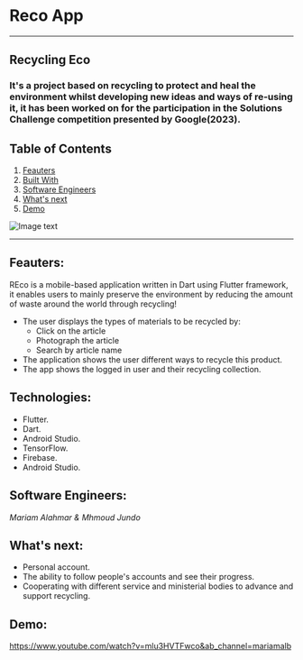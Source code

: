 # Reco App 
***
## Recycling Eco
### It's a project based on recycling to protect and heal the environment whilst developing new ideas and ways of re-using it, it has been worked on for the participation in the Solutions Challenge competition presented by Google(2023).

## Table of Contents
1. [Feauters](#Feauters)
2. [Built With](#Built-With)
3. [Software Engineers](#Software-Engineers)
4. [What's next](#Whats-next)
5. [Demo](#Demo)

![Image text](https://l.top4top.io/p_2647glwqa1.png)
***
<a name="Feauters"></a>

## Feauters:
REco is a mobile-based application written in Dart using Flutter framework, it enables users to mainly preserve the environment by reducing the amount of waste around the world through recycling!

- The user displays the types of materials to be recycled by:
  - Click on the article
  - Photograph the article
  - Search by article name
- The application shows the user different ways to recycle this product.
- The app shows the logged in user and their recycling collection.

## Technologies:
- Flutter.
- Dart.
- Android Studio.
- TensorFlow.
- Firebase.
- Android Studio.

## Software Engineers:
 *Mariam Alahmar & Mhmoud Jundo*

## What's next:
- Personal account.
- The ability to follow people's accounts and see their progress.
- Cooperating with different service and ministerial bodies to advance and support recycling.

## Demo:
https://www.youtube.com/watch?v=mlu3HVTFwco&ab_channel=mariamalb
